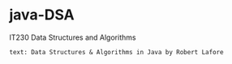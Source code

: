 # java-DSA
IT230 Data Structures and Algorithms
    
    text: Data Structures & Algorithms in Java by Robert Lafore
